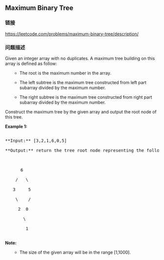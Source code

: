 ## Maximum Binary Tree  
### 链接  
https://leetcode.com/problems/maximum-binary-tree/description/  
### 问题描述

Given an integer array with no duplicates. A maximum tree building on this array is defined as follow:
<ol>
- The root is the maximum number in the array. 
- The left subtree is the maximum tree constructed from left part subarray divided by the maximum number.
- The right subtree is the maximum tree constructed from right part subarray divided by the maximum number. 
</ol>



Construct the maximum tree by the given array and output the root node of this tree.


**Example 1:**<br />
<pre>
**Input:** [3,2,1,6,0,5]
**Output:** return the tree root node representing the following tree:

      6
    /   \
   3     5
    \    / 
     2  0   
       \
        1
</pre>


**Note:**<br>
<ol>
- The size of the given array will be in the range [1,1000].
</ol>

